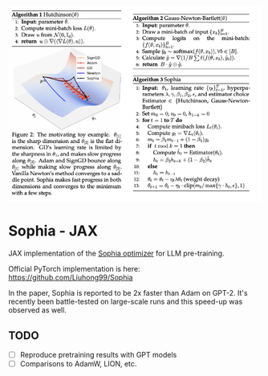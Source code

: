 <img src="./sophia.png" width="700px"></img>

# Sophia - JAX

JAX implementation of the [Sophia optimizer](https://arxiv.org/abs/2305.14342) for LLM pre-training.

Official PyTorch implementation is here: https://github.com/Liuhong99/Sophia

In the paper, Sophia is reported to be 2x faster than Adam on GPT-2. It's recently been battle-tested on large-scale runs and this speed-up was observed as well.


## TODO
- [ ] Reproduce pretraining results with GPT models
- [ ] Comparisons to AdamW, LION, etc.